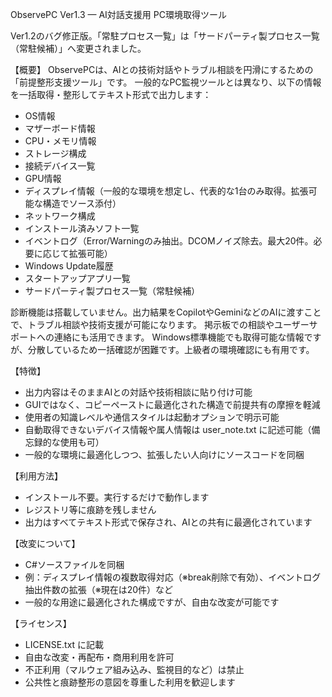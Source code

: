 ObservePC Ver1.3 — AI対話支援用 PC環境取得ツール

Ver1.2のバグ修正版。「常駐プロセス一覧」は「サードパーティ製プロセス一覧（常駐候補）」へ変更されました。

【概要】
ObservePCは、AIとの技術対話やトラブル相談を円滑にするための「前提整形支援ツール」です。
一般的なPC監視ツールとは異なり、以下の情報を一括取得・整形してテキスト形式で出力します：
- 	OS情報
- 	マザーボード情報
- 	CPU・メモリ情報
- 	ストレージ構成
- 	接続デバイス一覧
- 	GPU情報
- 	ディスプレイ情報（一般的な環境を想定し、代表的な1台のみ取得。拡張可能な構造でソース添付）
- 	ネットワーク構成
- 	インストール済みソフト一覧
- 	イベントログ（Error/Warningのみ抽出。DCOMノイズ除去。最大20件。必要に応じて拡張可能）
- 	Windows Update履歴
- 	スタートアップアプリ一覧
- 	サードパーティ製プロセス一覧（常駐候補）

診断機能は搭載していません。出力結果をCopilotやGeminiなどのAIに渡すことで、トラブル相談や技術支援が可能になります。
掲示板での相談やユーザーサポートへの連絡にも活用できます。
Windows標準機能でも取得可能な情報ですが、分散しているため一括確認が困難です。上級者の環境確認にも有用です。

【特徴】
- 	出力内容はそのままAIとの対話や技術相談に貼り付け可能
- 	GUIではなく、コピーペーストに最適化された構造で前提共有の摩擦を軽減
- 	使用者の知識レベルや通信スタイルは起動オプションで明示可能
- 	自動取得できないデバイス情報や属人情報は user_note.txt に記述可能（備忘録的な使用も可）
- 	一般的な環境に最適化しつつ、拡張したい人向けにソースコードを同梱

【利用方法】
- 	インストール不要。実行するだけで動作します
- 	レジストリ等に痕跡を残しません
- 	出力はすべてテキスト形式で保存され、AIとの共有に最適化されています

【改変について】
- 	C#ソースファイルを同梱
- 	例：ディスプレイ情報の複数取得対応（※break削除で有効）、イベントログ抽出件数の拡張（※現在は20件）など
- 	一般的な用途に最適化された構成ですが、自由な改変が可能です

【ライセンス】
- 	LICENSE.txt に記載
- 	自由な改変・再配布・商用利用を許可
- 	不正利用（マルウェア組み込み、監視目的など）は禁止
- 	公共性と痕跡整形の意図を尊重した利用を歓迎します
